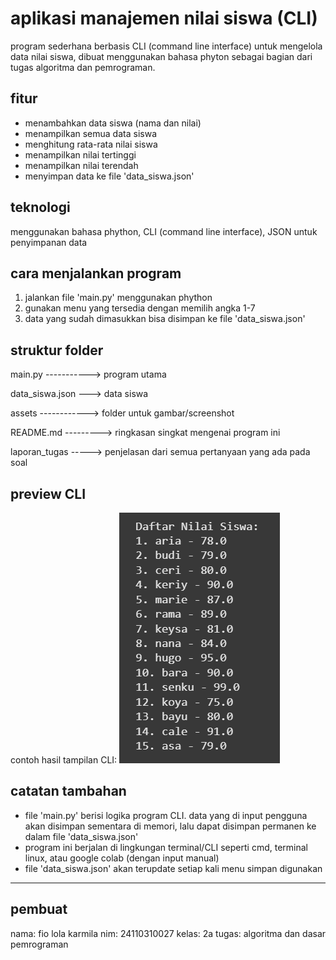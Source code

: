 # aplikasi manajemen nilai siswa (CLI)
program sederhana berbasis CLI (command line interface) untuk mengelola data nilai siswa, dibuat menggunakan bahasa phyton sebagai bagian dari tugas algoritma dan pemrograman.
## fitur
- menambahkan data siswa (nama dan nilai)
- menampilkan semua data siswa
- menghitung rata-rata nilai siswa
- menampilkan nilai tertinggi
- menampilkan nilai terendah
- menyimpan data ke file 'data_siswa.json'
## teknologi
menggunakan bahasa phython, CLI (command line interface), JSON untuk penyimpanan data
## cara menjalankan program
1. jalankan file 'main.py' menggunakan phython
2. gunakan menu yang tersedia dengan memilih angka 1-7
3. data yang sudah dimasukkan bisa disimpan ke file 'data_siswa.json'
## struktur folder
main.py -----------> program utama

data_siswa.json ---> data siswa

assets ------------> folder untuk gambar/screenshot

README.md ---------> ringkasan singkat mengenai program ini

laporan_tugas -----> penjelasan dari semua pertanyaan yang ada pada soal
## preview CLI
contoh hasil tampilan CLI: 
![contoh CLI](assets/tampilan_seluruh_data.png)
## catatan tambahan
- file 'main.py' berisi logika program CLI. data yang di input pengguna akan disimpan sementara di memori, lalu dapat disimpan permanen ke dalam file 'data_siswa.json'
- program ini berjalan di lingkungan terminal/CLI seperti cmd, terminal linux, atau google colab (dengan input manual)
- file 'data_siswa.json' akan terupdate setiap kali menu simpan digunakan
---
## pembuat
nama: fio lola karmila
nim: 24110310027
kelas: 2a
tugas: algoritma dan dasar pemrograman
